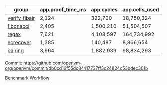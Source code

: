 | group | app.proof_time_ms | app.cycles | app.cells_used | leaf.proof_time_ms | leaf.cycles | leaf.cells_used |
| -- | -- | -- | -- | -- | -- | -- |
| [verify_fibair](https://github.com/openvm-org/openvm/blob/benchmark-results/benchmarks-pr/2032/verify_fibair-db0cd16f55dc84417737ff3c24824c53bdec301b.md) | 2,124 |  322,700 |  18,750,324 |- | - | - |
| [fibonacci](https://github.com/openvm-org/openvm/blob/benchmark-results/benchmarks-pr/2032/fibonacci-db0cd16f55dc84417737ff3c24824c53bdec301b.md) | 2,405 |  1,500,210 |  51,504,507 |- | - | - |
| [regex](https://github.com/openvm-org/openvm/blob/benchmark-results/benchmarks-pr/2032/regex-db0cd16f55dc84417737ff3c24824c53bdec301b.md) | 7,621 |  4,108,597 |  164,734,992 |- | - | - |
| [ecrecover](https://github.com/openvm-org/openvm/blob/benchmark-results/benchmarks-pr/2032/ecrecover-db0cd16f55dc84417737ff3c24824c53bdec301b.md) | 1,385 |  140,487 |  8,866,654 |- | - | - |
| [pairing](https://github.com/openvm-org/openvm/blob/benchmark-results/benchmarks-pr/2032/pairing-db0cd16f55dc84417737ff3c24824c53bdec301b.md) | 3,964 |  1,882,939 |  98,834,293 |- | - | - |


Commit: https://github.com/openvm-org/openvm/commit/db0cd16f55dc84417737ff3c24824c53bdec301b

[Benchmark Workflow](https://github.com/openvm-org/openvm/actions/runs/17140361141)

